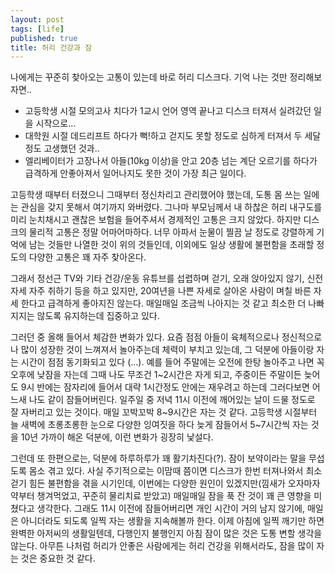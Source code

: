 ```yaml
---
layout: post
tags: [life]
published: true
title: 허리 건강과 잠
---
```


 나에게는 꾸준히 찾아오는 고통이 있는데 바로 허리 디스크다. 기억 나는
 것만 정리해보자면..
 - 고등학생 시절 모의고사 치다가 1교시 언어 영역 끝나고 디스크 터져서
   실려갔던 일을 시작으로...
 - 대학원 시절 데드리프트 하다가 뻑!하고 걷지도 못할 정도로 심하게
   터져서 두 세달 정도 고생했던 것과..
 - 엘리베이터가 고장나서 아들(10kg 이상)을 안고 20층 넘는 계단
   오르기를 하다가 급격하게 안좋아져서 일어나지도 못한 것이 가장 최근 일이다.

 고등학생 때부터 터졌으니 그때부터 정신차리고 관리했어야 했는데, 도통
 몸 쓰는 일에는 관심을 갖지 못해서 여기까지 와버렸다. 그나마
 부모님께서 내 하찮은 허리 내구도를 미리 눈치채시고 괜찮은 보험을
 들어주셔서 경제적인 고통은 크지 않았다. 하지만 디스크의 물리적 고통은
 정말 어마어마하다. 너무 아파서 눈물이 찔끔 날 정도로 강렬하게 기억에
 남는 것들만 나열한 것이 위의 것들인데, 이외에도 일상 생활에 불편함을
 초래할 정도의 다양한 고통은 꽤 자주 찾아온다.

 그래서 정선근 TV와 기타 건강/운동 유튜브를 섭렵하며 걷기, 오래
 앉아있지 않기, 신전 자세 자주 취하기 등을 하고 있지만, 20여년을 나쁜
 자세로 살아온 사람이 며칠 바른 자세 한다고 급격하게 좋아지진
 않는다. 매일매일 조금씩 나아지는 것 같고 최소한 더 나빠지지는 않도록
 유지하는데 집중하고 있다.

 그러던 중 올해 들어서 체감한 변화가 있다. 요즘 점점 아들이
 육체적으로나 정신적으로나 많이 성장한 것이 느껴져서 놀아주는데 체력이
 부치고 있는데, 그 덕분에 아들이랑 자는 시간이 점점 동기화되고 있다
 (...). 예를 들어 주말에는 오전에 한탕 놀아주고 나면 꼭 오후에 낮잠을
 자는데 그때 나도 무조건 1~2시간은 자게 되고, 주중이든 주말이든 늦어도
 9시 반에는 잠자리에 들어서 대략 1시간정도 안에는 재우려고 하는데
 그러다보면 어느새 나도 같이 잠들어버린다. 일주일 중 저녁 11시 이전에
 깨어있는 날이 드물 정도로 잘 자버리고 있는 것이다. 매일 꼬박꼬박
 8~9시간은 자는 것 같다. 고등학생 시절부터 늘 새벽에 초롱초롱한 눈으로
 다양한 잉여짓을 하다 늦게 잠들어서 5~7시간씩 자는 것을 10년 가까이
 해온 덕분에, 이런 변화가 굉장히 낯설다.

 그런데 또 한편으로는, 덕분에 하루하루가 꽤 활기차진다(?). 잠이
 보약이라는 말을 무섭도록 몸소 겪고 있다. 사실 주기적으로는 이맘때
 쯤이면 디스크가 한번 터져나와서 최소 걷기 힘든 불편함을 겪을
 시기인데, 이번에는 다양한 원인이 있겠지만(낌새가 오자마자 약부터
 챙겨먹었고, 꾸준히 물리치료 받았고) 매일매일 잠을 푹 잔 것이 꽤 큰
 영향을 미쳤다고 생각한다. 그래도 11시 이전에 잠들어버리면 개인 시간이
 거의 남지 않기에, 매일은 아니더라도 되도록 일찍 자는 생활을
 지속해볼까 한다. 이제 아침에 일찍 깨기만 하면 완벽한 아저씨의
 생활일텐데, 다행인지 불행인지 아침 잠이 많은 것은 도통 변할 생각을
 않는다. 아무튼 나처럼 허리가 안좋은 사람에게는 허리 건강을
 위해서라도, 잠을 많이 자는 것은 중요한 것 같다.
